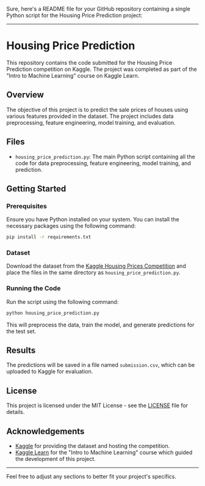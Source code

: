 Sure, here's a README file for your GitHub repository containing a single Python script for the Housing Price Prediction project:

---

# Housing Price Prediction

This repository contains the code submitted for the Housing Price Prediction competition on Kaggle. The project was completed as part of the "Intro to Machine Learning" course on Kaggle Learn.

## Overview

The objective of this project is to predict the sale prices of houses using various features provided in the dataset. The project includes data preprocessing, feature engineering, model training, and evaluation.

## Files

- `housing_price_prediction.py`: The main Python script containing all the code for data preprocessing, feature engineering, model training, and prediction.

## Getting Started

### Prerequisites

Ensure you have Python installed on your system. You can install the necessary packages using the following command:

```bash
pip install -r requirements.txt
```

### Dataset

Download the dataset from the [Kaggle Housing Prices Competition](https://www.kaggle.com/c/house-prices-advanced-regression-techniques) and place the files in the same directory as `housing_price_prediction.py`.

### Running the Code

Run the script using the following command:

```bash
python housing_price_prediction.py
```

This will preprocess the data, train the model, and generate predictions for the test set.

## Results

The predictions will be saved in a file named `submission.csv`, which can be uploaded to Kaggle for evaluation.

## License

This project is licensed under the MIT License - see the [LICENSE](LICENSE) file for details.

## Acknowledgements

- [Kaggle](https://www.kaggle.com/) for providing the dataset and hosting the competition.
- [Kaggle Learn](https://www.kaggle.com/learn/overview) for the "Intro to Machine Learning" course which guided the development of this project.

---

Feel free to adjust any sections to better fit your project's specifics.
